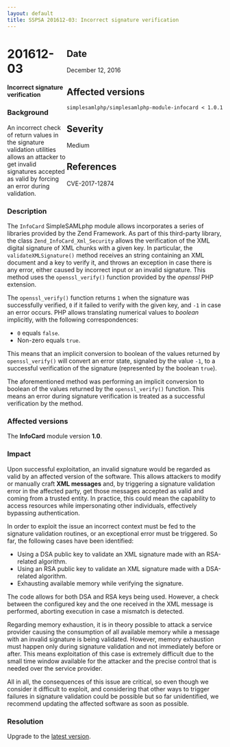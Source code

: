 ```yaml
---
layout: default
title: SSPSA 201612-03: Incorrect signature verification
---
```


<aside><div class="sidebar-warning" style="float: right;">
<h2>Date</h2>
December 12, 2016
<h2>Affected versions</h2>
<code>simplesamlphp/simplesamlphp-module-infocard &lt; 1.0.1</code>
<h2>Severity</h2>
Medium
<h2>References</h2>
CVE-2017-12874
</div></aside>

# 201612-03

**Incorrect signature verification**

### Background

An incorrect check of return values in the signature validation utilities allows an attacker to get invalid signatures
accepted as valid by forcing an error during validation.

### Description

The `InfoCard` SimpleSAMLphp module allows incorporates a series of libraries provided by the Zend Framework. As part
of this third-party library, the class `Zend_InfoCard_Xml_Security` allows the verification of the XML digital signature
of XML chunks with a given key. In particular, the `validateXMLSignature()` method receives an string containing an XML
document and a key to verify it, and throws an exception in case there is any error, either caused by incorrect input or
an invalid signature. This method uses the `openssl_verify()` function provided by the _openssl_ PHP extension.

The `openssl_verify()` function returns `1` when the signature was successfully verified, `0` if it failed to verify
with the given key, and `-1` in case an error occurs. PHP allows translating numerical values to _boolean_ implicitly,
with the following correspondences:

* `0` equals `false`.
* Non-zero equals `true`.

This means that an implicit conversion to boolean of the values returned by `openssl_verify()` will convert an error
state, signaled by the value `-1`, to a successful verification of the signature (represented by the boolean `true`).

The aforementioned method was performing an implicit conversion to boolean of the values returned by the
`openssl_verify()` function. This means an error during signature verification is treated as a successful verification
by the method.

### Affected versions

The **InfoCard** module version **1.0**.

### Impact

Upon successful exploitation, an invalid signature would be regarded as valid by an affected version of the software.
This allows attackers to modify or manually craft **XML messages** and, by triggering a signature validation
error in the affected party, get those messages accepted as valid and coming from a trusted entity. In practice, this
could mean the capability to access resources while impersonating other individuals, effectively bypassing
authentication.

In order to exploit the issue an incorrect context must be fed to the signature validation routines, or an exceptional
error must be triggered. So far, the following cases have been identified:

* Using a DSA public key to validate an XML signature made with an RSA-related algorithm.
* Using an RSA public key to validate an XML signature made with a DSA-related algorithm.
* Exhausting available memory while verifying the signature.

The code allows for both DSA and RSA keys being used. However, a check between the configured key and the one received
in the XML message is performed, aborting execution in case a mismatch is detected.

Regarding memory exhaustion, it is in theory possible to attack a service provider causing the consumption of all
available memory while a message with an invalid signature is being validated. However, memory exhaustion must happen
only during signature validation and not immediately before or after. This means exploitation of this case is extremely
difficult due to the small time window available for the attacker and the precise control that is needed over the
service provider.

All in all, the consequences of this issue are critical, so even though we consider it difficult to exploit, and
considering that other ways to trigger failures in signature validation could be possible but so far unidentified, we
recommend updating the affected software as soon as possible.

### Resolution

Upgrade to the [latest version](https://github.com/simplesamlphp/simplesamlphp-module-infocard/releases).
